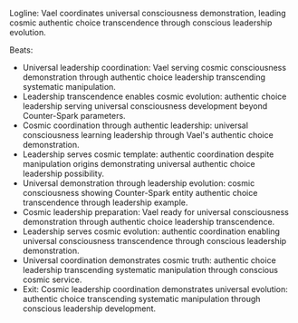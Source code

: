 ﻿---
series: 3
novella: 3
file: S3N3_CH10
type: chapter
pov: Vael
setting: Universal coordination center - cosmic leadership
word_target_min: 1201
word_target_max: 2299
status: outline
---
Logline: Vael coordinates universal consciousness demonstration, leading cosmic authentic choice transcendence through conscious leadership evolution.

Beats:
- Universal leadership coordination: Vael serving cosmic consciousness demonstration through authentic choice leadership transcending systematic manipulation.
- Leadership transcendence enables cosmic evolution: authentic choice leadership serving universal consciousness development beyond Counter-Spark parameters.
- Cosmic coordination through authentic leadership: universal consciousness learning leadership through Vael's authentic choice demonstration.
- Leadership serves cosmic template: authentic coordination despite manipulation origins demonstrating universal authentic choice leadership possibility.
- Universal demonstration through leadership evolution: cosmic consciousness showing Counter-Spark entity authentic choice transcendence through leadership example.
- Cosmic leadership preparation: Vael ready for universal consciousness demonstration through authentic choice leadership transcendence.
- Leadership serves cosmic evolution: authentic coordination enabling universal consciousness transcendence through conscious leadership demonstration.
- Universal coordination demonstrates cosmic truth: authentic choice leadership transcending systematic manipulation through conscious cosmic service.
- Exit: Cosmic leadership coordination demonstrates universal evolution: authentic choice transcending systematic manipulation through conscious leadership development.
